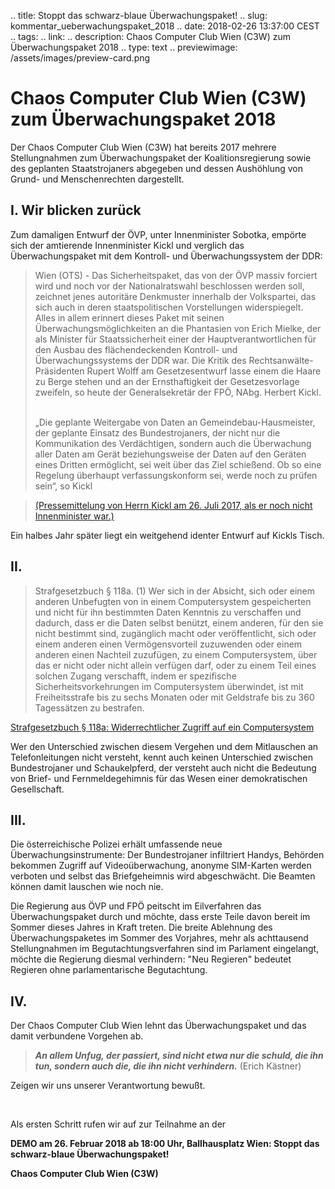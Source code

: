 .. title: Stoppt das schwarz-blaue Überwachungspaket!
.. slug: kommentar_ueberwachungspaket_2018
.. date: 2018-02-26 13:37:00 CEST
.. tags:
.. link:
.. description: Chaos Computer Club Wien (C3W) zum Überwachungspaket 2018
.. type: text
.. previewimage: /assets/images/preview-card.png

# Chaos Computer Club Wien (C3W) zum Überwachungspaket 2018

Der Chaos Computer Club Wien (C3W) hat bereits 2017 mehrere Stellungnahmen zum Überwachungspaket der Koalitionsregierung sowie des geplanten Staatstrojaners 
abgegeben und dessen Aushöhlung von Grund- und Menschenrechten dargestellt.

## I. Wir blicken zurück

Zum damaligen Entwurf der ÖVP, unter Innenminister Sobotka, empörte sich der 
amtierende Innenminister Kickl und verglich das Überwachungspaket mit dem 
Kontroll- und Überwachungssystem der DDR:

<!-- TEASER_END -->

> Wien (OTS) - Das Sicherheitspaket, das von der ÖVP massiv forciert wird und noch vor der Nationalratswahl beschlossen werden soll, zeichnet jenes autoritäre Denkmuster innerhalb der Volkspartei, das sich auch in deren staatspolitischen Vorstellungen widerspiegelt. Alles in allem erinnert dieses Paket mit seinen Überwachungsmöglichkeiten an die Phantasien von Erich Mielke, der als Minister für Staatssicherheit einer der Hauptverantwortlichen für den Ausbau des flächendeckenden Kontroll- und Überwachungssystems der DDR war. Die Kritik des Rechtsanwälte-Präsidenten Rupert Wolff am Gesetzesentwurf lasse einem die Haare zu Berge stehen und an der Ernsthaftigkeit der Gesetzesvorlage zweifeln, so heute der Generalsekretär der FPÖ, NAbg. Herbert Kickl.
> 
> <br/>
> „Die geplante Weitergabe von Daten an Gemeindebau-Hausmeister, der geplante Einsatz des Bundestrojaners, der nicht nur die Kommunikation des Verdächtigen, sondern auch die Überwachung aller Daten am Gerät beziehungsweise der Daten auf den Geräten eines Dritten ermöglicht, sei weit über das Ziel schießend. Ob so eine Regelung überhaupt verfassungskonform sei, werde noch zu prüfen sein“, so Kickl

> [(Pressemittelung von Herrn Kickl am 26. Juli 2017, als er noch nicht Innenminister war.)][1]


Ein halbes Jahr später liegt ein weitgehend identer Entwurf auf Kickls Tisch.

## II. 

> Strafgesetzbuch § 118a. (1) Wer sich in der Absicht, sich oder einem anderen Unbefugten von in einem Computersystem gespeicherten und nicht für ihn bestimmten Daten Kenntnis zu verschaffen und dadurch, dass er die Daten selbst benützt, einem anderen, für den sie nicht bestimmt sind, zugänglich macht oder veröffentlicht, sich oder einem anderen einen Vermögensvorteil zuzuwenden oder einem anderen einen Nachteil zuzufügen, zu einem Computersystem, über das er nicht oder nicht allein verfügen darf, oder zu einem Teil eines solchen Zugang verschafft, indem er spezifische Sicherheitsvorkehrungen im Computersystem überwindet, ist mit Freiheitsstrafe bis zu sechs Monaten oder mit Geldstrafe bis zu 360 Tagessätzen zu bestrafen.

[Strafgesetzbuch § 118a: Widerrechtlicher Zugriff auf ein Computersystem][2]

Wer den Unterschied zwischen diesem Vergehen und dem Mitlauschen an 
Telefonleitungen nicht versteht, kennt auch keinen Unterschied zwischen 
Bundestrojaner und Schaukelpferd, der versteht auch nicht die Bedeutung 
von Brief- und Fernmeldegehimnis für das Wesen einer demokratischen Gesellschaft.

## III.

Die österreichische Polizei erhält umfassende neue Überwachungsinstrumente: 
Der Bundestrojaner infiltriert Handys, Behörden bekommen Zugriff auf Videoüberwachung, 
anonyme SIM-Karten werden verboten und selbst das Briefgeheimnis wird abgeschwächt. 
Die Beamten können damit lauschen wie noch nie. 

Die Regierung aus ÖVP und FPÖ peitscht im Eilverfahren das Überwachungspaket 
durch und möchte, dass erste Teile davon bereit im Sommer dieses Jahres in 
Kraft treten. Die breite Ablehnung des Überwachungspaketes im Sommer des 
Vorjahres, mehr als achttausend Stellungnahmen im Begutachtungsverfahren 
sind im Parlament eingelangt, möchte die Regierung diesmal verhindern: 
"Neu Regieren" bedeutet Regieren ohne parlamentarische Begutachtung.

## IV.

Der Chaos Computer Club Wien lehnt das Überwachungspaket und das damit 
verbundene Vorgehen ab.

> _**An allem Unfug, der passiert, sind nicht etwa nur die schuld, die ihn 
> tun, sondern auch die, die ihn nicht verhindern.**_
> (Erich Kästner)

Zeigen wir uns unserer Verantwortung bewußt. 

<br/>

Als ersten Schritt rufen wir auf zur Teilnahme an der 

**DEMO am 26. Februar 2018 ab 18:00 Uhr, Ballhausplatz Wien: 
Stoppt das schwarz-blaue Überwachungspaket!**


**Chaos Computer Club Wien (C3W)**


[1]: https://www.ots.at/presseaussendung/OTS_20170726_OTS0044/kickl-sicherheitspaket-der-oevp-ist-gefaehrliche-drohung-und-wird-von-der-fpoe-abgelehnt
[2]: https://www.ris.bka.gv.at/Dokument.wxe?ResultFunctionToken=414b9c4f-889d-4255-8c63-3cc267388c68&Abfrage=Gesamtabfrage&SearchInAsylGH=&SearchInAvn=&SearchInAvsv=&SearchInBegut=&SearchInBgblAlt=&SearchInBgblAuth=&SearchInBgblPdf=&SearchInBks=&SearchInBundesnormen=&SearchInDok=&SearchInDsk=&SearchInErlaesse=&SearchInGbk=&SearchInGemeinderecht=&SearchInJustiz=&SearchInBvwg=&SearchInLvwg=&SearchInLgbl=&SearchInLgblNO=&SearchInLgblAuth=&SearchInLandesnormen=&SearchInNormenliste=&SearchInPruefGewO=&SearchInPvak=&SearchInRegV=&SearchInSpg=&SearchInUbas=&SearchInUmse=&SearchInUvs=&SearchInVerg=&SearchInVfgh=&SearchInVwgh=&ImRisSeitVonDatum=&ImRisSeitBisDatum=&ImRisSeit=Undefined&ResultPageSize=100&Suchworte=118a+stgb&Dokumentnummer=NOR40093646
